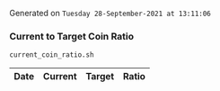 Generated on `Tuesday 28-September-2021 at 13:11:06`

### Current to Target Coin Ratio
`current_coin_ratio.sh`

Date|Current|Target|Ratio
---|---|---|---
